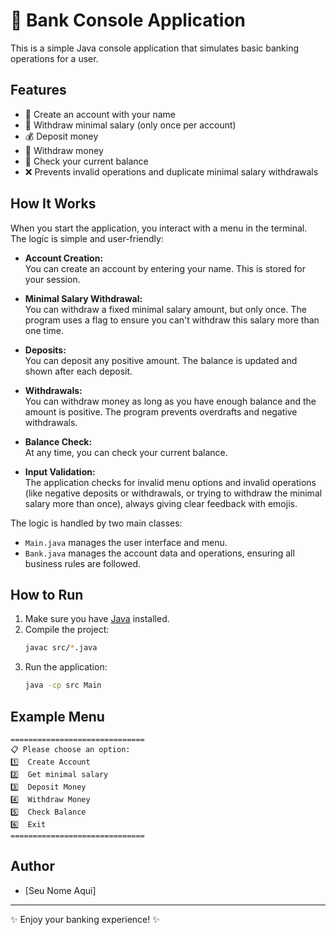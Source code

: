 # 💸 Bank Console Application

This is a simple Java console application that simulates basic banking operations for a user.

## Features

- 📝 Create an account with your name  
- 💸 Withdraw minimal salary (only once per account)  
- 💰 Deposit money  
- 🏧 Withdraw money  
- 💼 Check your current balance  
- ❌ Prevents invalid operations and duplicate minimal salary withdrawals

## How It Works

When you start the application, you interact with a menu in the terminal.  
The logic is simple and user-friendly:

- **Account Creation:**  
  You can create an account by entering your name. This is stored for your session.

- **Minimal Salary Withdrawal:**  
  You can withdraw a fixed minimal salary amount, but only once. The program uses a flag to ensure you can't withdraw this salary more than one time.

- **Deposits:**  
  You can deposit any positive amount. The balance is updated and shown after each deposit.

- **Withdrawals:**  
  You can withdraw money as long as you have enough balance and the amount is positive. The program prevents overdrafts and negative withdrawals.

- **Balance Check:**  
  At any time, you can check your current balance.

- **Input Validation:**  
  The application checks for invalid menu options and invalid operations (like negative deposits or withdrawals, or trying to withdraw the minimal salary more than once), always giving clear feedback with emojis.

The logic is handled by two main classes:
- `Main.java` manages the user interface and menu.
- `Bank.java` manages the account data and operations, ensuring all business rules are followed.

## How to Run

1. Make sure you have [Java](https://www.oracle.com/java/technologies/downloads/) installed.
2. Compile the project:
    ```sh
    javac src/*.java
    ```
3. Run the application:
    ```sh
    java -cp src Main
    ```

## Example Menu

```
==============================
📋 Please choose an option:
1️⃣  Create Account
2️⃣  Get minimal salary
3️⃣  Deposit Money
4️⃣  Withdraw Money
5️⃣  Check Balance
6️⃣  Exit
==============================
```

## Author

- [Seu Nome Aqui]

---
✨ Enjoy your banking experience! ✨